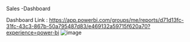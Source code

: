 Sales -Dashboard

Dashboard Link : https://app.powerbi.com/groups/me/reports/d71d13fc-31fc-43c3-867b-50a795487d83/e469132a59715f620a70?experience=power-bi
![image](https://github.com/user-attachments/assets/bd12a8a7-a543-47b4-99ab-3b06eab9ce26)
